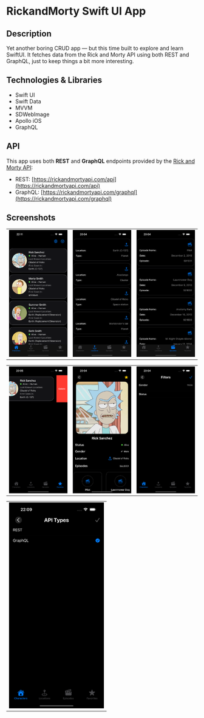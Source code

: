 # RickandMorty Swift UI App

## Description

Yet another boring CRUD app — but this time built to explore and learn SwiftUI. It fetches data from the Rick and Morty API using both REST and GraphQL, just to keep things a bit more interesting. 

## Technologies & Libraries

+ Swift UI
+ Swift Data
+ MVVM
+ SDWebImage
+ Apollo iOS
+ GraphQL

## API

This app uses both **REST** and **GraphQL** endpoints provided by the [Rick and Morty API](https://rickandmortyapi.com/):

- REST: [https://rickandmortyapi.com/api](https://rickandmortyapi.com/api)
- GraphQL: [https://rickandmortyapi.com/graphql](https://rickandmortyapi.com/graphql)

## Screenshots
|                                                       |                                                                                   |                                                                                         |
|:-----------------------------------------------------:|:---------------------------------------------------------------------------------:|:---------------------------------------------------------------------------------------:|
| <img src="screenshots/characters.png" alt="characters" width="250"/> | <img src="screenshots/locations.png" alt="locations" width="250"/> | <img src="screenshots/episodes.png" alt="episodes" width="250"/> |

|                                                       |                                                                                   |                                                                                         |
|:-----------------------------------------------------:|:---------------------------------------------------------------------------------:|:---------------------------------------------------------------------------------------:|
| <img src="screenshots/favorites.png" alt="favorites" width="250"/> | <img src="screenshots/details.png" alt="details" width="250"/> | <img src="screenshots/filters.png" alt="filters" width="250"/> |

|                                             |
| :-----------------------------------------: |
|<img src="screenshots/api_types.png" alt="api_types" width="250"/> |  
